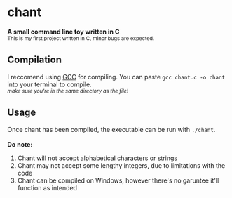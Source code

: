 # chant
**A small command line toy written in C**<br/>
<sub>This is my first project written in C, minor bugs are expected.<sub>

## Compilation
I reccomend using [GCC](https://gcc.gnu.org/) for compiling. You can paste `gcc chant.c -o chant` into your terminal to compile.<br/>
<sub>*make sure you're in the same directory as the file!*<sub>

## Usage
Once chant has been compiled, the executable can be run with `./chant`.<br/><br/>
**Do note:**
1. Chant will not accept alphabetical characters or strings
2. Chant may not accept some lengthy integers, due to limitations with the code
3. Chant can be compiled on Windows, however there's no garuntee it'll function as intended

